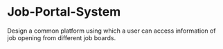 # Job-Portal-System
Design a common platform using which a user can access information of job opening from different job boards.
